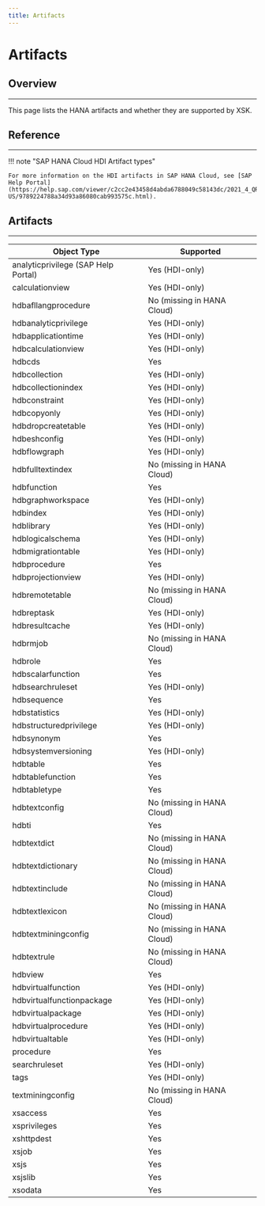 ```yaml
---
title: Artifacts
---
```


Artifacts
===

## Overview
---

This page lists the HANA artifacts and whether they are supported by XSK.

## Reference
---

!!! note "SAP HANA Cloud HDI Artifact types"

    For more information on the HDI artifacts in SAP HANA Cloud, see [SAP Help Portal](https://help.sap.com/viewer/c2cc2e43458d4abda6788049c58143dc/2021_4_QRC/en-US/9789224788a34d93a86080cab993575c.html).

## Artifacts
---

| Object Type                         | Supported                  |
| ----------------------------------- | -------------------------- |
| analyticprivilege (SAP Help Portal) | Yes (HDI-only)             |
| calculationview                     | Yes (HDI-only)             |
| hdbafllangprocedure                 | No (missing in HANA Cloud) |
| hdbanalyticprivilege                | Yes (HDI-only)             |
| hdbapplicationtime                  | Yes (HDI-only)             |
| hdbcalculationview                  | Yes (HDI-only)             |
| hdbcds                              | Yes                        |
| hdbcollection                       | Yes (HDI-only)             |
| hdbcollectionindex                  | Yes (HDI-only)             |
| hdbconstraint                       | Yes (HDI-only)             |
| hdbcopyonly                         | Yes (HDI-only)             |
| hdbdropcreatetable                  | Yes (HDI-only)             |
| hdbeshconfig                        | Yes (HDI-only)             |
| hdbflowgraph                        | Yes (HDI-only)             |
| hdbfulltextindex                    | No (missing in HANA Cloud) |
| hdbfunction                         | Yes                        |
| hdbgraphworkspace                   | Yes (HDI-only)             |
| hdbindex                            | Yes (HDI-only)             |
| hdblibrary                          | Yes (HDI-only)             |
| hdblogicalschema                    | Yes (HDI-only)             |
| hdbmigrationtable                   | Yes (HDI-only)             |
| hdbprocedure                        | Yes                        |
| hdbprojectionview                   | Yes (HDI-only)             |
| hdbremotetable                      | No (missing in HANA Cloud) |
| hdbreptask                          | Yes (HDI-only)             |
| hdbresultcache                      | Yes (HDI-only)             |
| hdbrmjob                            | No (missing in HANA Cloud) |
| hdbrole                             | Yes                        |
| hdbscalarfunction                   | Yes                        |
| hdbsearchruleset                    | Yes (HDI-only)             |
| hdbsequence                         | Yes                        |
| hdbstatistics                       | Yes (HDI-only)             |
| hdbstructuredprivilege              | Yes (HDI-only)             |
| hdbsynonym                          | Yes                        |
| hdbsystemversioning                 | Yes (HDI-only)             |
| hdbtable                            | Yes                        |
| hdbtablefunction                    | Yes                        |
| hdbtabletype                        | Yes                        |
| hdbtextconfig                       | No (missing in HANA Cloud) |
| hdbti                               | Yes                        |
| hdbtextdict                         | No (missing in HANA Cloud) |
| hdbtextdictionary                   | No (missing in HANA Cloud) |
| hdbtextinclude                      | No (missing in HANA Cloud) |
| hdbtextlexicon                      | No (missing in HANA Cloud) |
| hdbtextminingconfig                 | No (missing in HANA Cloud) |
| hdbtextrule                         | No (missing in HANA Cloud) |
| hdbview                             | Yes                        |
| hdbvirtualfunction                  | Yes (HDI-only)             |
| hdbvirtualfunctionpackage           | Yes (HDI-only)             |
| hdbvirtualpackage                   | Yes (HDI-only)             |
| hdbvirtualprocedure                 | Yes (HDI-only)             |
| hdbvirtualtable                     | Yes (HDI-only)             |
| procedure                           | Yes                        |
| searchruleset                       | Yes (HDI-only)             |
| tags                                | Yes (HDI-only)             |
| textminingconfig                    | No (missing in HANA Cloud) |
| xsaccess                            | Yes                        |
| xsprivileges                        | Yes                        |
| xshttpdest                          | Yes                        |
| xsjob                               | Yes                        |
| xsjs                                | Yes                        |
| xsjslib                             | Yes                        |
| xsodata                             | Yes                        |